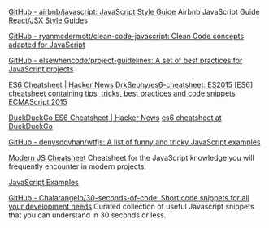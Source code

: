 
[GitHub - airbnb/javascript: JavaScript Style Guide](https://github.com/airbnb/javascript)
Airbnb JavaScript Guide
[React/JSX Style Guides](https://github.com/airbnb/javascript/tree/master/react)

[GitHub - ryanmcdermott/clean-code-javascript: Clean Code concepts adapted for JavaScript](https://github.com/ryanmcdermott/clean-code-javascript)

[GitHub - elsewhencode/project-guidelines: A set of best practices for JavaScript projects](https://github.com/elsewhencode/project-guidelines)

[ES6 Cheatsheet | Hacker News](https://news.ycombinator.com/item?id=10953039)
[DrkSephy/es6-cheatsheet: ES2015 [ES6] cheatsheet containing tips, tricks, best practices and code snippets](https://github.com/DrkSephy/es6-cheatsheet)
[ECMAScript 2015](https://slides.com/drksephy/ecmascript-2015)

[DuckDuckGo ES6 Cheatsheet | Hacker News](https://news.ycombinator.com/item?id=11154592)
[es6 cheatsheet at DuckDuckGo](https://duckduckgo.com/?q=es6+cheatsheet&ia=cheatsheet&iax=1)

[GitHub - denysdovhan/wtfjs: A list of funny and tricky JavaScript examples](https://github.com/denysdovhan/wtfjs)

[Modern JS Cheatsheet](https://mbeaudru.github.io/modern-js-cheatsheet/)
Cheatsheet for the JavaScript knowledge you will frequently encounter in modern projects.

[JavaScript Examples](https://www.quackit.com/javascript/examples/)

[GitHub - Chalarangelo/30-seconds-of-code: Short code snippets for all your development needs](https://github.com/Chalarangelo/30-seconds-of-code)
Curated collection of useful Javascript snippets that you can understand in 30 seconds or less.
